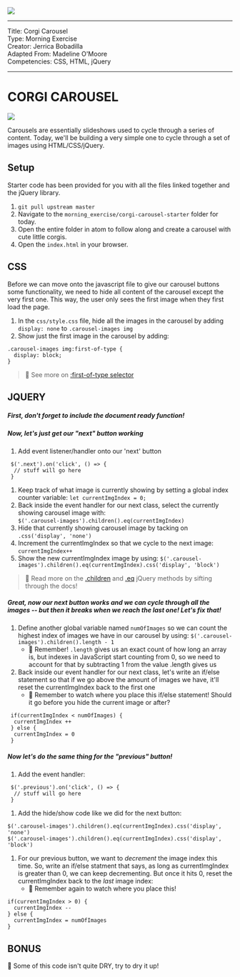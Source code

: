![](/ga_cog.png)

---
Title: Corgi Carousel<br>
Type: Morning Exercise<br>
Creator: Jerrica Bobadilla<br>
Adapted From: Madeline O'Moore<br>
Competencies: CSS, HTML, jQuery

---

# CORGI CAROUSEL

![](https://imgur.com/pq7zXBJ.png)

Carousels are essentially slideshows used to cycle through a series of content. Today, we'll be building a very simple one to cycle through a set of images using HTML/CSS/jQuery. 

## Setup

Starter code has been provided for you with all the files linked together and the jQuery library.
  1. `git pull upstream master`
  1. Navigate to the `morning_exercise/corgi-carousel-starter` folder for today.
  1. Open the entire folder in atom to follow along and create a carousel with cute little corgis.
  1. Open the `index.html` in your browser.
  
## CSS

Before we can move onto the javascript file to give our carousel buttons some functionality, we need to hide all content of the carousel except the very first one. This way, the user only sees the first image when they first load the page. 

1. In the `css/style.css` file, hide all the images in the carousel by adding `display: none` to `.carousel-images img`
1. Show just the first image in the carousel by adding:
  ```
  .carousel-images img:first-of-type {
    display: block;
  }
  ```
   > :dog: See more on [:first-of-type selector](https://css-tricks.com/almanac/selectors/f/first-of-type/)
   
 ## JQUERY
 
##### First, don't forget to include the document ready function!
 
##### Now, let's just get our "next" button working
 
 
 1. Add event listener/handler onto our 'next' button 

  ```
   $('.next').on('click', () => {
    // stuff will go here 
   }
   ```
1. Keep track of what image is currently showing by setting a global index counter variable: 
  `let currentImgIndex = 0;`
1. Back inside the event handler for our next class, select the currently showing carousel image with:  
  `$('.carousel-images').children().eq(currentImgIndex)`
1. Hide that currently showing carousel image by tacking on `.css('display', 'none')`
1. Increment the currentImgIndex so that we cycle to the next image: `currentImgIndex++` 
1. Show the new currentImgIndex image by using: `$('.carousel-images').children().eq(currentImgIndex).css('display', 'block')`
> :dog: Read more on the [.children](https://api.jquery.com/children/) and [.eq](https://api.jquery.com/eq-selector/) jQuery methods by sifting through the docs!


##### Great, now our next button works and we can cycle through all the images -- but then it breaks when we reach the last one! Let's fix that!


1. Define another global variable named `numOfImages` so we can count the highest index of images we have in our carousel by using: `$('.carousel-images').children().length - 1` 
    - :red_circle: Remember! `.length` gives us an exact count of how long an array is, but indexes in JavaScript start counting from 0, so we need to account for that by subtracting 1 from the value .length gives us
1. Back inside our event handler for our next class, let's write an if/else statement so that if we go above the amount of images we have, it'll reset the currentImgIndex back to the first one 
    - :red_circle: Remember to watch where you place this if/else statement! Should it go before you hide the current image or after?
  ```
   if(currentImgIndex < numOfImages) {
    currentImgIndex ++
   } else {
    currentImgIndex = 0
   }
  ```
  
##### Now let's do the same thing for the "previous" button! 

1. Add the event handler:
  ```
   $('.previous').on('click', () => {
    // stuff will go here 
   }
  ```
1. Add the hide/show code like we did for the next button:
  ```
  $('.carousel-images').children().eq(currentImgIndex).css('display', 'none')
  $('.carousel-images').children().eq(currentImgIndex).css('display', 'block')
  ```
1. For our previous button, we want to _decrement_ the image index this time. So, write an if/else statment that says, as long as currentImgIndex is greater than 0, we can keep decrementing. But once it hits 0, reset the currentImgIndex back to the _last_ image index: 
    - :red_circle: Remember again to watch where you place this!
  ```
  if(currentImgIndex > 0) {
    currentImgIndex --
  } else {
    currentImgIndex = numOfImages
  }
  ```

## BONUS

:dog: Some of this code isn't quite DRY, try to dry it up! 
